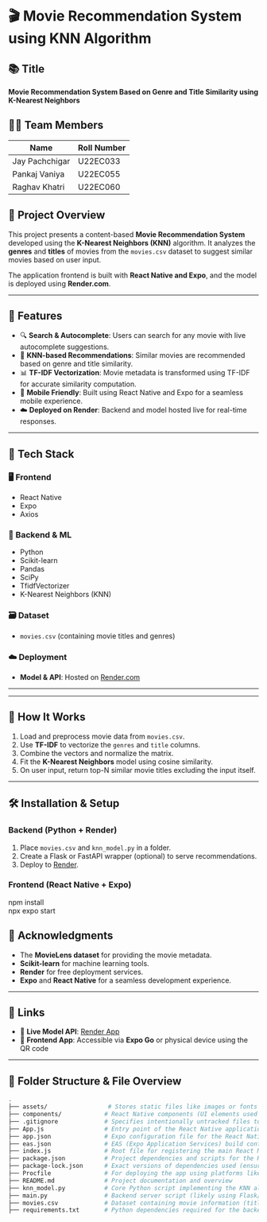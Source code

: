 # 🎬 Movie Recommendation System using KNN Algorithm

## 📚 Title
**Movie Recommendation System Based on Genre and Title Similarity using K-Nearest Neighbors**

## 👨‍💻 Team Members

| Name             | Roll Number     |
|------------------|-----------------|
| Jay Pachchigar    | U22EC033       |
| Pankaj Vaniya        | U22EC055        |
| Raghav Khatri       | U22EC060        |

## 📝 Project Overview

This project presents a content-based **Movie Recommendation System** developed using the **K-Nearest Neighbors (KNN)** algorithm. It analyzes the **genres** and **titles** of movies from the `movies.csv` dataset to suggest similar movies based on user input.

The application frontend is built with **React Native and Expo**, and the model is deployed using **Render.com**.

---

## 🚀 Features

- 🔍 **Search & Autocomplete**: Users can search for any movie with live autocomplete suggestions.
- 🎯 **KNN-based Recommendations**: Similar movies are recommended based on genre and title similarity.
- 📊 **TF-IDF Vectorization**: Movie metadata is transformed using TF-IDF for accurate similarity computation.
- 📱 **Mobile Friendly**: Built using React Native and Expo for a seamless mobile experience.
- ☁️ **Deployed on Render**: Backend and model hosted live for real-time responses.

---

## 🧠 Tech Stack

### 🖥️ Frontend
- React Native
- Expo
- Axios

### 🧪 Backend & ML
- Python
- Scikit-learn
- Pandas
- SciPy
- TfidfVectorizer
- K-Nearest Neighbors (KNN)

### 🗃️ Dataset
- `movies.csv` (containing movie titles and genres)

### ☁️ Deployment
- **Model & API**: Hosted on [Render.com](https://render.com)

---


---

## 🔧 How It Works

1. Load and preprocess movie data from `movies.csv`.
2. Use **TF-IDF** to vectorize the `genres` and `title` columns.
3. Combine the vectors and normalize the matrix.
4. Fit the **K-Nearest Neighbors** model using cosine similarity.
5. On user input, return top-N similar movie titles excluding the input itself.

---

## 🛠️ Installation & Setup

### Backend (Python + Render)

1. Place `movies.csv` and `knn_model.py` in a folder.
2. Create a Flask or FastAPI wrapper (optional) to serve recommendations.
3. Deploy to [Render](https://render.com).

### Frontend (React Native + Expo)


npm install             
npx expo start

## 🙌 Acknowledgments

- The **MovieLens dataset** for providing the movie metadata.
- **Scikit-learn** for machine learning tools.
- **Render** for free deployment services.
- **Expo** and **React Native** for a seamless development experience.

---

## 📎 Links

- 🔗 **Live Model API**: [Render App](https://your-render-link.com)
- 📱 **Frontend App**: Accessible via **Expo Go** or physical device using the QR code

---

## 📁 Folder Structure & File Overview

```bash
.
├── assets/                 # Stores static files like images or fonts used by the frontend
├── components/            # React Native components (UI elements used in App.js)
├── .gitignore             # Specifies intentionally untracked files to ignore by Git
├── App.js                 # Entry point of the React Native application (renders UI)
├── app.json               # Expo configuration file for the React Native app
├── eas.json               # EAS (Expo Application Services) build configuration
├── index.js               # Root file for registering the main React Native app
├── package.json           # Project dependencies and scripts for the React Native app
├── package-lock.json      # Exact versions of dependencies used (ensures reproducible builds)
├── Procfile               # For deploying the app using platforms like Heroku (defines web process)
├── README.md              # Project documentation and overview
├── knn_model.py           # Core Python script implementing the KNN algorithm for movie recommendations
├── main.py                # Backend server script (likely using Flask/FastAPI) to handle requests from frontend
├── movies.csv             # Dataset containing movie information (title, genre, etc.)
├── requirements.txt       # Python dependencies required for the backend
